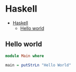 # Haskell

<!--ts-->
* [Haskell](hasekll.md#haskell)
   * [Hello world](hasekll.md#hello-world)

<!-- Added by: runner, at: Thu Jul 29 10:11:29 UTC 2021 -->

<!--te-->

## Hello world
```haskell
module Main where

main = putStrLn "Hello World"
```

